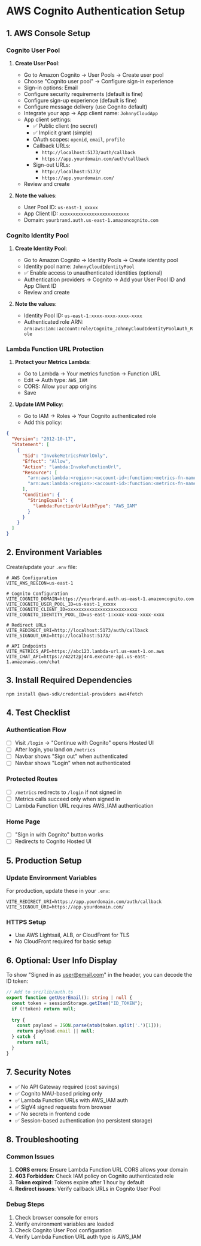 # AWS Cognito Authentication Setup

## 1. AWS Console Setup

### Cognito User Pool
1. **Create User Pool**:
   - Go to Amazon Cognito → User Pools → Create user pool
   - Choose "Cognito user pool" → Configure sign-in experience
   - Sign-in options: Email
   - Configure security requirements (default is fine)
   - Configure sign-up experience (default is fine)
   - Configure message delivery (use Cognito default)
   - Integrate your app → App client name: `JohnnyCloudApp`
   - App client settings:
     - ✅ Public client (no secret)
     - ✅ Implicit grant (simple)
     - OAuth scopes: `openid`, `email`, `profile`
     - Callback URLs:
       - `http://localhost:5173/auth/callback`
       - `https://app.yourdomain.com/auth/callback`
     - Sign-out URLs:
       - `http://localhost:5173/`
       - `https://app.yourdomain.com/`
   - Review and create

2. **Note the values**:
   - User Pool ID: `us-east-1_xxxxx`
   - App Client ID: `xxxxxxxxxxxxxxxxxxxxxxxxxx`
   - Domain: `yourbrand.auth.us-east-1.amazoncognito.com`

### Cognito Identity Pool
1. **Create Identity Pool**:
   - Go to Amazon Cognito → Identity Pools → Create identity pool
   - Identity pool name: `JohnnyCloudIdentityPool`
   - ✅ Enable access to unauthenticated identities (optional)
   - Authentication providers → Cognito → Add your User Pool ID and App Client ID
   - Review and create

2. **Note the values**:
   - Identity Pool ID: `us-east-1:xxxx-xxxx-xxxx-xxxx`
   - Authenticated role ARN: `arn:aws:iam::account:role/Cognito_JohnnyCloudIdentityPoolAuth_Role`

### Lambda Function URL Protection
1. **Protect your Metrics Lambda**:
   - Go to Lambda → Your metrics function → Function URL
   - Edit → Auth type: `AWS_IAM`
   - CORS: Allow your app origins
   - Save

2. **Update IAM Policy**:
   - Go to IAM → Roles → Your Cognito authenticated role
   - Add this policy:

```json
{
  "Version": "2012-10-17",
  "Statement": [
    {
      "Sid": "InvokeMetricsFnUrlOnly",
      "Effect": "Allow",
      "Action": "lambda:InvokeFunctionUrl",
      "Resource": [
        "arn:aws:lambda:<region>:<account-id>:function:<metrics-fn-name>",
        "arn:aws:lambda:<region>:<account-id>:function:<metrics-fn-name>:*"
      ],
      "Condition": { 
        "StringEquals": { 
          "lambda:FunctionUrlAuthType": "AWS_IAM" 
        } 
      }
    }
  ]
}
```

## 2. Environment Variables

Create/update your `.env` file:

```env
# AWS Configuration
VITE_AWS_REGION=us-east-1

# Cognito Configuration
VITE_COGNITO_DOMAIN=https://yourbrand.auth.us-east-1.amazoncognito.com
VITE_COGNITO_USER_POOL_ID=us-east-1_xxxxx
VITE_COGNITO_CLIENT_ID=xxxxxxxxxxxxxxxxxxxxxxxxxx
VITE_COGNITO_IDENTITY_POOL_ID=us-east-1:xxxx-xxxx-xxxx-xxxx

# Redirect URLs
VITE_REDIRECT_URI=http://localhost:5173/auth/callback
VITE_SIGNOUT_URI=http://localhost:5173/

# API Endpoints
VITE_METRICS_API=https://abc123.lambda-url.us-east-1.on.aws
VITE_CHAT_API=https://4z2t2pj4r4.execute-api.us-east-1.amazonaws.com/chat
```

## 3. Install Required Dependencies

```bash
npm install @aws-sdk/credential-providers aws4fetch
```

## 4. Test Checklist

### Authentication Flow
- [ ] Visit `/login` → "Continue with Cognito" opens Hosted UI
- [ ] After login, you land on `/metrics`
- [ ] Navbar shows "Sign out" when authenticated
- [ ] Navbar shows "Login" when not authenticated

### Protected Routes
- [ ] `/metrics` redirects to `/login` if not signed in
- [ ] Metrics calls succeed only when signed in
- [ ] Lambda Function URL requires AWS_IAM authentication

### Home Page
- [ ] "Sign in with Cognito" button works
- [ ] Redirects to Cognito Hosted UI

## 5. Production Setup

### Update Environment Variables
For production, update these in your `.env`:

```env
VITE_REDIRECT_URI=https://app.yourdomain.com/auth/callback
VITE_SIGNOUT_URI=https://app.yourdomain.com/
```

### HTTPS Setup
- Use AWS Lightsail, ALB, or CloudFront for TLS
- No CloudFront required for basic setup

## 6. Optional: User Info Display

To show "Signed in as user@email.com" in the header, you can decode the ID token:

```typescript
// Add to src/lib/auth.ts
export function getUserEmail(): string | null {
  const token = sessionStorage.getItem("ID_TOKEN");
  if (!token) return null;
  
  try {
    const payload = JSON.parse(atob(token.split('.')[1]));
    return payload.email || null;
  } catch {
    return null;
  }
}
```

## 7. Security Notes

- ✅ No API Gateway required (cost savings)
- ✅ Cognito MAU-based pricing only
- ✅ Lambda Function URLs with AWS_IAM auth
- ✅ SigV4 signed requests from browser
- ✅ No secrets in frontend code
- ✅ Session-based authentication (no persistent storage)

## 8. Troubleshooting

### Common Issues
1. **CORS errors**: Ensure Lambda Function URL CORS allows your domain
2. **403 Forbidden**: Check IAM policy on Cognito authenticated role
3. **Token expired**: Tokens expire after 1 hour by default
4. **Redirect issues**: Verify callback URLs in Cognito User Pool

### Debug Steps
1. Check browser console for errors
2. Verify environment variables are loaded
3. Check Cognito User Pool configuration
4. Verify Lambda Function URL auth type is AWS_IAM


















